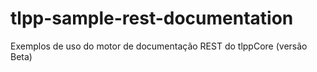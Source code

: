 # tlpp-sample-rest-documentation
Exemplos de uso do motor de documentação REST do tlppCore (versão Beta)
